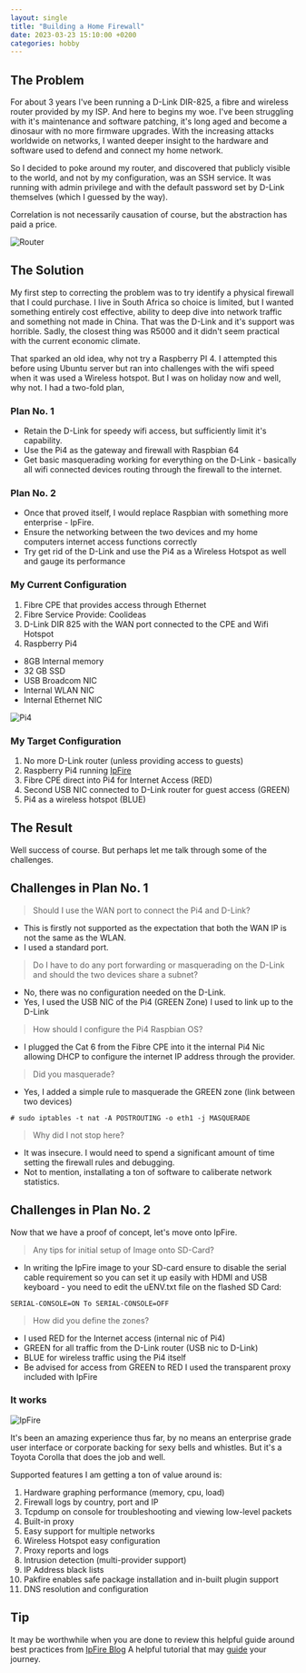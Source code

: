 ```yaml
---
layout: single
title: "Building a Home Firewall"
date: 2023-03-23 15:10:00 +0200
categories: hobby
---
```


## The Problem 
For about 3 years I've been running a D-Link DIR-825, a fibre and wireless router provided by my ISP. And here to begins my woe. 
I've been struggling with it's maintenance and software patching, it's long aged and become a dinosaur with no more firmware upgrades.
With the increasing attacks worldwide on networks, I wanted deeper insight to the hardware and software used to defend and connect my home network.

So I decided to poke around my router, and discovered that publicly visible to the world, and not by my configuration, was an SSH service.
It was running with admin privilege and with the default password set by D-Link themselves (which I guessed by the way).

Correlation is not necessarily causation of course, but the abstraction has paid a price. 

![Router](/images/DIR-825.png)

## The Solution
My first step to correcting the problem was to try identify a physical firewall that I could purchase. 
I live in South Africa so choice is limited, but I wanted something entirely cost effective, ability to deep dive into network traffic and
something not made in China. That was the D-Link and it's support was horrible. Sadly, the closest thing was R5000 and it didn't seem practical
with the current economic climate.

That sparked an old idea, why not try a Raspberry PI 4. I attempted this before using Ubuntu server but ran into challenges with the wifi speed when it was used a Wireless hotspot.
But I was on holiday now and well, why not. I had a two-fold plan, 

### Plan No. 1
- Retain the D-Link for speedy wifi access, but sufficiently limit it's capability.
- Use the Pi4 as the gateway and firewall with Raspbian 64
- Get basic masquerading working for everything on the D-Link - basically all wifi connected devices routing through the firewall to the internet.

### Plan No. 2
- Once that proved itself, I would replace Raspbian with something more enterprise - IpFire.
- Ensure the networking between the two devices and my home computers internet access functions correctly
- Try get rid of the D-Link and use the Pi4 as a Wireless Hotspot as well and gauge its performance

### My Current Configuration
1. Fibre CPE that provides access through Ethernet
2. Fibre Service Provide: Coolideas
3. D-Link DIR 825 with the WAN port connected to the CPE and Wifi Hotspot
4. Raspberry Pi4 
  - 8GB Internal memory
  - 32 GB SSD 
  - USB Broadcom NIC
  - Internal WLAN NIC 
  - Internal Ethernet NIC

![Pi4](/images/Pi4.jpg)

### My Target Configuration
1. No more D-Link router (unless providing access to guests)
2. Raspberry Pi4 running [IpFire](http://ipfire.org)
3. Fibre CPE direct into Pi4 for Internet Access (RED)
4. Second USB NIC connected to D-Link router for guest access (GREEN)
5. Pi4 as a wireless hotspot (BLUE)

## The Result
Well success of course. But perhaps let me talk through some of the challenges.

## Challenges in Plan No. 1
> Should I use the WAN port to connect the Pi4 and D-Link?
- This is firstly not supported as the expectation that both the WAN IP is not the same as the WLAN.
- I used a standard port.

> Do I have to do any port forwarding or masquerading on the D-Link and should the two devices share a subnet?
- No, there was no configuration needed on the D-Link.
- Yes, I used the USB NIC of the Pi4 (GREEN Zone) I used to link up to the D-Link

> How should I configure the Pi4 Raspbian OS?
- I plugged the Cat 6 from the Fibre CPE into it the internal Pi4 Nic allowing DHCP to configure the internet IP address through the provider.

> Did you masquerade?
- Yes, I added a simple rule to masquerade the GREEN zone (link between two devices)
```
# sudo iptables -t nat -A POSTROUTING -o eth1 -j MASQUERADE
```

> Why did I not stop here?
- It was insecure. I would need to spend a significant amount of time setting the firewall rules and debugging.
- Not to mention, installating a ton of software to caliberate network statistics.

## Challenges in Plan No. 2
Now that we have a proof of concept, let's move onto IpFire. 

> Any tips for initial setup of Image onto SD-Card?
- In writing the IpFire image to your SD-card ensure to disable the serial cable requirement so you can set it up easily with HDMI and USB keyboard - you need to edit the uENV.txt file
on the flashed SD Card:
```
SERIAL-CONSOLE=ON To SERIAL-CONSOLE=OFF
```

> How did you define the zones?
- I used RED for the Internet access (internal nic of Pi4)
- GREEN for all traffic from the D-Link router (USB nic to D-Link)
- BLUE for wireless traffic using the Pi4 itself
- Be advised for access from GREEN to RED I used the transparent proxy included with IpFire

### It works

![IpFire](/images/ipfire.png)

It's been an amazing experience thus far, by no means an enterprise grade user interface or corporate backing for sexy bells and whistles.
But it's a Toyota Corolla that does the job and well.

Supported features I am getting a ton of value around is:
1. Hardware graphing performance (memory, cpu, load)
2. Firewall logs by country, port and IP
3. Tcpdump on console for troubleshooting and viewing low-level packets
4. Built-in proxy
5. Easy support for multiple networks
6. Wireless Hotspot easy configuration
7. Proxy reports and logs
8. Intrusion detection (multi-provider support)
9. IP Address black lists
10. Pakfire enables safe package installation and in-built plugin support
11. DNS resolution and configuration


## Tip
It may be worthwhile when you are done to review this helpful guide around best practices from [IpFire Blog](https://blog.ipfire.org/post/firewall-configuration-recommendations-for-ipfire-users)
A helpful tutorial that may [guide](https://www.hendgrow.com/ugs/HowTo-install-IPFire-on-a-Raspberry-Pi.pdf) your journey.
